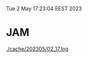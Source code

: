 Tue  2 May 17:23:04 EEST 2023
# JAM
<a href='./cache/202305/02_17.log'>./cache/202305/02_17.log</a>
